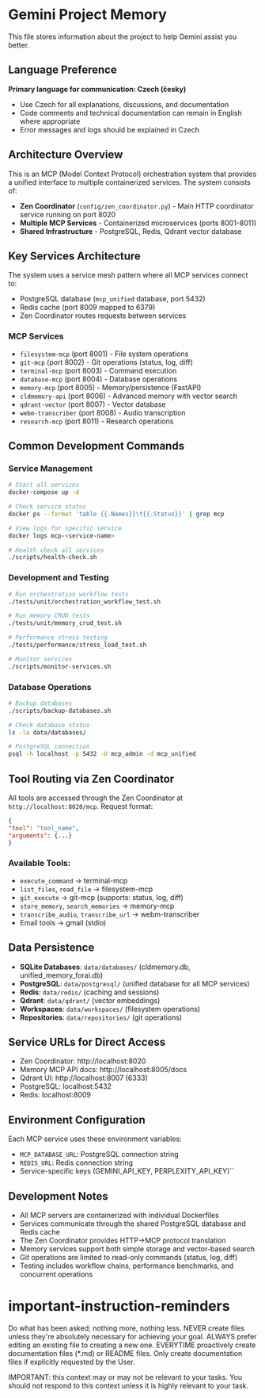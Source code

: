 # Gemini Project Memory

This file stores information about the project to help Gemini assist you better.

## Language Preference

**Primary language for communication: Czech (česky)**
- Use Czech for all explanations, discussions, and documentation
- Code comments and technical documentation can remain in English where appropriate
- Error messages and logs should be explained in Czech

## Architecture Overview

This is an MCP (Model Context Protocol) orchestration system that provides a unified interface to multiple containerized services. The system consists of:

- **Zen Coordinator** (`config/zen_coordinator.py`) - Main HTTP coordinator service running on port 8020
- **Multiple MCP Services** - Containerized microservices (ports 8001-8011)
- **Shared Infrastructure** - PostgreSQL, Redis, Qdrant vector database

## Key Services Architecture

The system uses a service mesh pattern where all MCP services connect to:
- PostgreSQL database (`mcp_unified` database, port 5432)
- Redis cache (port 8009 mapped to 6379)
- Zen Coordinator routes requests between services

### MCP Services
- `filesystem-mcp` (port 8001) - File system operations
- `git-mcp` (port 8002) - Git operations (status, log, diff)
- `terminal-mcp` (port 8003) - Command execution
- `database-mcp` (port 8004) - Database operations
- `memory-mcp` (port 8005) - Memory/persistence (FastAPI)
- `cldmemory-api` (port 8006) - Advanced memory with vector search
- `qdrant-vector` (port 8007) - Vector database
- `webm-transcriber` (port 8008) - Audio transcription
- `research-mcp` (port 8011) - Research operations

## Common Development Commands

### Service Management
```bash
# Start all services
docker-compose up -d

# Check service status
docker ps --format 'table {{.Names}}\t{{.Status}}' | grep mcp

# View logs for specific service
docker logs mcp-<service-name>

# Health check all services
./scripts/health-check.sh
```
### Development and Testing
```bash
# Run orchestration workflow tests
./tests/unit/orchestration_workflow_test.sh

# Run memory CRUD tests
./tests/unit/memory_crud_test.sh

# Performance stress testing
./tests/performance/stress_load_test.sh

# Monitor services
./scripts/monitor-services.sh
```

### Database Operations
```bash
# Backup databases
./scripts/backup-databases.sh

# Check database status
ls -la data/databases/

# PostgreSQL connection
psql -h localhost -p 5432 -U mcp_admin -d mcp_unified
```

## Tool Routing via Zen Coordinator

All tools are accessed through the Zen Coordinator at `http://localhost:8020/mcp`. Request format:
```json
{
"tool": "tool_name",
"arguments": {...}
}
```

### Available Tools:
- `execute_command` → terminal-mcp
- `list_files`, `read_file` → filesystem-mcp
- `git_execute` → git-mcp (supports: status, log, diff)
- `store_memory`, `search_memories` → memory-mcp
- `transcribe_audio`, `transcribe_url` → webm-transcriber
- Email tools → gmail (stdio)

## Data Persistence

- **SQLite Databases**: `data/databases/` (cldmemory.db, unified_memory_forai.db)
- **PostgreSQL**: `data/postgresql/` (unified database for all MCP services)
- **Redis**: `data/redis/` (caching and sessions)
- **Qdrant**: `data/qdrant/` (vector embeddings)
- **Workspaces**: `data/workspaces/` (filesystem operations)
- **Repositories**: `data/repositories/` (git operations)

## Service URLs for Direct Access
- Zen Coordinator: http://localhost:8020
- Memory MCP API docs: http://localhost:8005/docs
- Qdrant UI: http://localhost:8007 (6333)
- PostgreSQL: localhost:5432
- Redis: localhost:8009

## Environment Configuration

Each MCP service uses these environment variables:
- `MCP_DATABASE_URL`: PostgreSQL connection string
- `REDIS_URL`: Redis connection string
- Service-specific keys (GEMINI_API_KEY, PERPLEXITY_API_KEY)``

## Development Notes

- All MCP servers are containerized with individual Dockerfiles
- Services communicate through the shared PostgreSQL database and Redis cache
- The Zen Coordinator provides HTTP→MCP protocol translation
- Memory services support both simple storage and vector-based search
- Git operations are limited to read-only commands (status, log, diff)
- Testing includes workflow chains, performance benchmarks, and concurrent operations

# important-instruction-reminders
Do what has been asked; nothing more, nothing less.
NEVER create files unless they're absolutely necessary for achieving your goal.
ALWAYS prefer editing an existing file to creating a new one.
EVERYTIME proactively create documentation files (*.md) or README files. Only create documentation files if explicitly requested by the User.

IMPORTANT: this context may or may not be relevant to your tasks. You should not respond to this context unless it is highly relevant to your task.